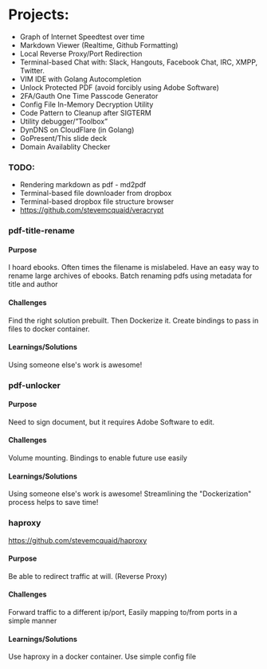 # Projects:
  - Graph of Internet Speedtest over time
  - Markdown Viewer (Realtime, Github Formatting)
  - Local Reverse Proxy/Port Redirection
  - Terminal-based Chat with: Slack, Hangouts, Facebook Chat, IRC, XMPP, Twitter.
  - VIM IDE with Golang Autocompletion
  - Unlock Protected PDF (avoid forcibly using Adobe Software)
  - 2FA/Gauth One Time Passcode Generator
  - Config File In-Memory Decryption Utility
  - Code Pattern to Cleanup after SIGTERM
  - Utility debugger/”Toolbox”
  - DynDNS on CloudFlare (in Golang)
  - GoPresent/This slide deck
  - Domain Availablity Checker

### TODO:
  - Rendering markdown as pdf - md2pdf
  - Terminal-based file downloader from dropbox
  - Terminal-based dropbox file structure browser
  - https://github.com/stevemcquaid/veracrypt


### pdf-title-rename
#### Purpose
I hoard ebooks. Often times the filename is mislabeled.  Have an easy way to rename large archives of ebooks. Batch renaming pdfs using metadata for title and author
#### Challenges
Find the right solution prebuilt. Then Dockerize it. Create bindings to pass in files to docker container.
#### Learnings/Solutions
Using someone else's work is awesome!

### pdf-unlocker
#### Purpose
Need to sign document, but it requires Adobe Software to edit.
#### Challenges
Volume mounting. Bindings to enable future use easily
#### Learnings/Solutions
Using someone else's work is awesome! Streamlining the "Dockerization" process helps to save time!


### haproxy
https://github.com/stevemcquaid/haproxy
#### Purpose
Be able to redirect traffic at will. (Reverse Proxy)
#### Challenges
Forward traffic to a different ip/port, Easily mapping to/from ports in a simple manner
#### Learnings/Solutions
Use haproxy in a docker container. Use simple config file
